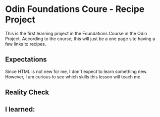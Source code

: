 # Odin Foundations Coure - Recipe Project
This is the first learning project in the Foundations Course in the Odin Project. According to the course, this will just be a one page site having a few links to recipes. 

## Expectations
Since HTML is not new for me, I don't expect to learn something new. However, I am curious to see which skills this lesson will teach me. 

## Reality Check
I learned: 
- 